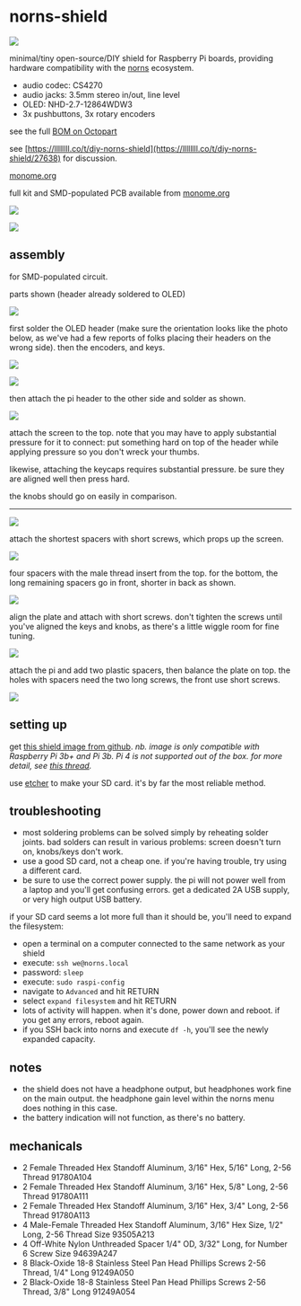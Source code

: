 # norns-shield

![](images/norns-shield-black.jpg)

minimal/tiny open-source/DIY shield for Raspberry Pi boards, providing hardware compatibility with the [norns](https://monome.org) ecosystem.

- audio codec: CS4270
- audio jacks: 3.5mm stereo in/out, line level
- OLED: NHD-2.7-12864WDW3
- 3x pushbuttons, 3x rotary encoders

see the full [BOM on Octopart](https://octopart.com/bom-tool/Q3rQej3x)

see [https://llllllll.co/t/diy-norns-shield](https://llllllll.co/t/diy-norns-shield/27638) for discussion.

[monome.org](https://monome.org)

full kit and SMD-populated PCB available from [monome.org](https://market.monome.org)

![](images/norns-shield.png)

![](images/ns-kit-built.jpg)

## assembly

for SMD-populated circuit.

parts shown (header already soldered to OLED)

![](images/assembly/ns-0.jpg)

first solder the OLED header (make sure the orientation looks like the photo below, as we've had a few reports of folks placing their headers on the wrong side). then the encoders, and keys.

![](images/assembly/ns-1.jpg)

![](images/assembly/ns-2.jpg)

then attach the pi header to the other side and solder as shown.

![](images/assembly/ns-3.jpg)

attach the screen to the top. note that you may have to apply substantial pressure for it to connect: put something hard on top of the header while applying pressure so you don't wreck your thumbs.

likewise, attaching the keycaps requires substantial pressure. be sure they are aligned well then press hard.

the knobs should go on easily in comparison.

---

![](images/assembly/ns-4.jpg)

attach the shortest spacers with short screws, which props up the screen.

![](images/assembly/ns-5.jpg)

four spacers with the male thread insert from the top. for the bottom, the long remaining spacers go in front, shorter in back as shown.

![](images/assembly/ns-6.jpg)

align the plate and attach with short screws. don't tighten the screws until you've aligned the keys and knobs, as there's a little wiggle room for fine tuning.

![](images/assembly/ns-7.jpg)

attach the pi and add two plastic spacers, then balance the plate on top. the holes with spacers need the two long screws, the front use short screws.

![](images/assembly/ns-8.jpg)


## setting up

get [this shield image from github](https://github.com/monome/norns-image/releases/download/200106/norns200106-shield.img.zip). *nb. image is only compatible with Raspberry Pi 3b+ and Pi 3b. Pi 4 is not supported out of the box. for more detail, see [this thread](https://llllllll.co/t/can-i-use-the-official-norns-shield-w-raspberry-pi-4/31072/3).*

use [etcher](https://www.balena.io/etcher/) to make your SD card. it's by far the most reliable method.


## troubleshooting

- most soldering problems can be solved simply by reheating solder joints. bad solders can result in various problems: screen doesn't turn on, knobs/keys don't work.
- use a good SD card, not a cheap one. if you're having trouble, try using a different card.
- be sure to use the correct power supply. the pi will not power well from a laptop and you'll get confusing errors. get a dedicated 2A USB supply, or very high output USB battery.

if your SD card seems a lot more full than it should be, you'll need to expand the filesystem:
- open a terminal on a computer connected to the same network as your shield
- execute: `ssh we@norns.local`
- password: `sleep`
- execute: `sudo raspi-config`
- navigate to `Advanced` and hit RETURN
- select `expand filesystem` and hit RETURN
- lots of activity will happen. when it's done, power down and reboot. if you get any errors, reboot again.
- if you SSH back into norns and execute `df -h`, you'll see the newly expanded capacity.

## notes

- the shield does not have a headphone output, but headphones work fine on the main output. the headphone gain level within the norns menu does nothing in this case.
- the battery indication will not function, as there's no battery.

## mechanicals


- 2 Female Threaded Hex Standoff Aluminum, 3/16" Hex, 5/16" Long, 2-56 Thread 91780A104
- 2 Female Threaded Hex Standoff Aluminum, 3/16" Hex, 5/8" Long, 2-56 Thread 91780A111
- 2 Female Threaded Hex Standoff Aluminum, 3/16" Hex, 3/4" Long, 2-56 Thread 91780A113
- 4 Male-Female Threaded Hex Standoff Aluminum, 3/16" Hex Size, 1/2" Long, 2-56 Thread Size 93505A213
- 4 Off-White Nylon Unthreaded Spacer 1/4" OD, 3/32" Long, for Number 6 Screw Size 94639A247
- 8 Black-Oxide 18-8 Stainless Steel Pan Head Phillips Screws 2-56 Thread, 1/4" Long 91249A050
- 2 Black-Oxide 18-8 Stainless Steel Pan Head Phillips Screws 2-56 Thread, 3/8" Long 91249A054
